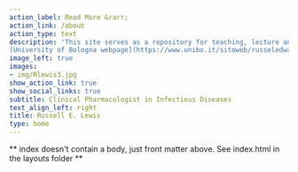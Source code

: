 ```yaml
---
action_label: Read More &rarr;
action_link: /about
action_type: text
description: 'This site serves as a repository for teaching, lecture and research project resources. More information is available via my 
[University of Bologna webpage](https://www.unibo.it/sitoweb/russeledward.lewis), or from my [*curriculum vitae*](https://russlewisbo.github.io/markdown-cv/). <br> <br>Please follow the following link for my [conflict of interest disclosure](http://andrewleach.ca/conflict-of-interest-disclosure/).<br><br>Cover photo credit: Marta Stanzani'
image_left: true
images:
- img/Rlewis3.jpg
show_action_link: true
show_social_links: true
subtitle: Clinical Pharmacologist in Infectious Diseases
text_align_left: right
title: Russell E. Lewis
type: home
---
```


\*\* index doesn't contain a body, just front matter above. See index.html in the layouts folder \*\*

